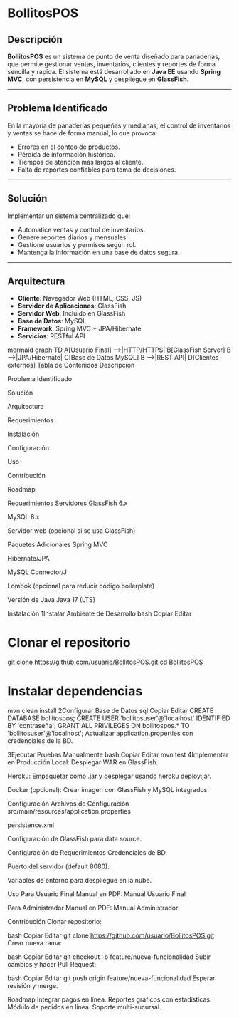 # BollitosPOS

## Descripción
**BollitosPOS** es un sistema de punto de venta diseñado para panaderías, que permite gestionar ventas, inventarios, clientes y reportes de forma sencilla y rápida. El sistema está desarrollado en **Java EE** usando **Spring MVC**, con persistencia en **MySQL** y despliegue en **GlassFish**.

---

## Problema Identificado
En la mayoría de panaderías pequeñas y medianas, el control de inventarios y ventas se hace de forma manual, lo que provoca:
- Errores en el conteo de productos.
- Pérdida de información histórica.
- Tiempos de atención más largos al cliente.
- Falta de reportes confiables para toma de decisiones.

---

## Solución
Implementar un sistema centralizado que:
- Automatice ventas y control de inventarios.
- Genere reportes diarios y mensuales.
- Gestione usuarios y permisos según rol.
- Mantenga la información en una base de datos segura.

---

## Arquitectura
- **Cliente**: Navegador Web (HTML, CSS, JS)
- **Servidor de Aplicaciones**: GlassFish
- **Servidor Web**: Incluido en GlassFish
- **Base de Datos**: MySQL
- **Framework**: Spring MVC + JPA/Hibernate
- **Servicios**: RESTful API

mermaid
graph TD
A[Usuario Final] -->|HTTP/HTTPS| B[GlassFish Server]
B -->|JPA/Hibernate| C[Base de Datos MySQL]
B -->|REST API| D[Clientes externos]
Tabla de Contenidos
Descripción

Problema Identificado

Solución

Arquitectura

Requerimientos

Instalación

Configuración

Uso

Contribución

Roadmap

Requerimientos
Servidores
GlassFish 6.x

MySQL 8.x

Servidor web (opcional si se usa GlassFish)

Paquetes Adicionales
Spring MVC

Hibernate/JPA

MySQL Connector/J

Lombok (opcional para reducir código boilerplate)

Versión de Java
Java 17 (LTS)

Instalación
1️Instalar Ambiente de Desarrollo
bash
Copiar
Editar
# Clonar el repositorio
git clone https://github.com/usuario/BollitosPOS.git
cd BollitosPOS

# Instalar dependencias
mvn clean install
2️Configurar Base de Datos
sql
Copiar
Editar
CREATE DATABASE bollitospos;
CREATE USER 'bollitosuser'@'localhost' IDENTIFIED BY 'contraseña';
GRANT ALL PRIVILEGES ON bollitospos.* TO 'bollitosuser'@'localhost';
Actualizar application.properties con credenciales de la BD.

3️Ejecutar Pruebas Manualmente
bash
Copiar
Editar
mvn test
4Implementar en Producción
Local: Desplegar WAR en GlassFish.

Heroku: Empaquetar como .jar y desplegar usando heroku deploy:jar.

Docker (opcional): Crear imagen con GlassFish y MySQL integrados.

Configuración
Archivos de Configuración
src/main/resources/application.properties

persistence.xml

Configuración de GlassFish para data source.

Configuración de Requerimientos
Credenciales de BD.

Puerto del servidor (default 8080).

Variables de entorno para despliegue en la nube.

Uso
Para Usuario Final
Manual en PDF: Manual Usuario Final

Para Administrador
Manual en PDF: Manual Administrador

Contribución
Clonar repositorio:

bash
Copiar
Editar
git clone https://github.com/usuario/BollitosPOS.git
Crear nueva rama:

bash
Copiar
Editar
git checkout -b feature/nueva-funcionalidad
Subir cambios y hacer Pull Request:

bash
Copiar
Editar
git push origin feature/nueva-funcionalidad
Esperar revisión y merge.

Roadmap
Integrar pagos en línea.
Reportes gráficos con estadísticas.
Módulo de pedidos en línea.
Soporte multi-sucursal.
